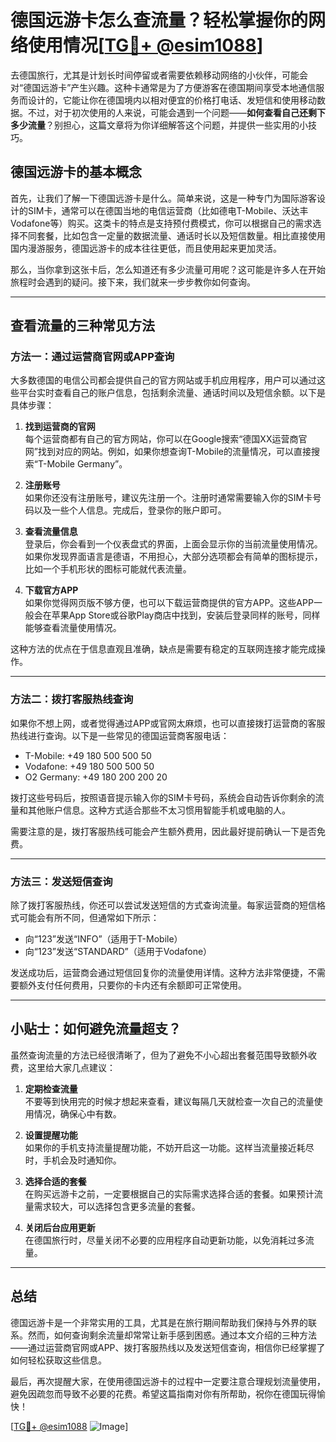 # 德国远游卡怎么查流量？轻松掌握你的网络使用情况[[TG💪+ @esim1088](https://t.me/s/esim1088)]

去德国旅行，尤其是计划长时间停留或者需要依赖移动网络的小伙伴，可能会对“德国远游卡”产生兴趣。这种卡通常是为了方便游客在德国期间享受本地通信服务而设计的，它能让你在德国境内以相对便宜的价格打电话、发短信和使用移动数据。不过，对于初次使用的人来说，可能会遇到一个问题——**如何查看自己还剩下多少流量**？别担心，这篇文章将为你详细解答这个问题，并提供一些实用的小技巧。

## 德国远游卡的基本概念

首先，让我们了解一下德国远游卡是什么。简单来说，这是一种专门为国际游客设计的SIM卡，通常可以在德国当地的电信运营商（比如德电T-Mobile、沃达丰Vodafone等）购买。这类卡的特点是支持预付费模式，你可以根据自己的需求选择不同套餐，比如包含一定量的数据流量、通话时长以及短信数量。相比直接使用国内漫游服务，德国远游卡的成本往往更低，而且使用起来更加灵活。

那么，当你拿到这张卡后，怎么知道还有多少流量可用呢？这可能是许多人在开始旅程时会遇到的疑问。接下来，我们就来一步步教你如何查询。

---

## 查看流量的三种常见方法

### 方法一：通过运营商官网或APP查询

大多数德国的电信公司都会提供自己的官方网站或手机应用程序，用户可以通过这些平台实时查看自己的账户信息，包括剩余流量、通话时间以及短信余额。以下是具体步骤：

1. **找到运营商的官网**  
   每个运营商都有自己的官方网站，你可以在Google搜索“德国XX运营商官网”找到对应的网站。例如，如果你想查询T-Mobile的流量情况，可以直接搜索“T-Mobile Germany”。

2. **注册账号**  
   如果你还没有注册账号，建议先注册一个。注册时通常需要输入你的SIM卡号码以及一些个人信息。完成后，登录你的账户即可。

3. **查看流量信息**  
   登录后，你会看到一个仪表盘式的界面，上面会显示你的当前流量使用情况。如果你发现界面语言是德语，不用担心，大部分选项都会有简单的图标提示，比如一个手机形状的图标可能就代表流量。

4. **下载官方APP**  
   如果你觉得网页版不够方便，也可以下载运营商提供的官方APP。这些APP一般会在苹果App Store或谷歌Play商店中找到，安装后登录同样的账号，同样能够查看流量使用情况。

这种方法的优点在于信息直观且准确，缺点是需要有稳定的互联网连接才能完成操作。

---

### 方法二：拨打客服热线查询

如果你不想上网，或者觉得通过APP或官网太麻烦，也可以直接拨打运营商的客服热线进行查询。以下是一些常见的德国运营商客服电话：

- T-Mobile: +49 180 500 500 50
- Vodafone: +49 180 500 500 50
- O2 Germany: +49 180 200 200 20

拨打这些号码后，按照语音提示输入你的SIM卡号码，系统会自动告诉你剩余的流量和其他账户信息。这种方式适合那些不太习惯用智能手机或电脑的人。

需要注意的是，拨打客服热线可能会产生额外费用，因此最好提前确认一下是否免费。

---

### 方法三：发送短信查询

除了拨打客服热线，你还可以尝试发送短信的方式查询流量。每家运营商的短信格式可能会有所不同，但通常如下所示：

- 向“123”发送“INFO”（适用于T-Mobile）
- 向“123”发送“STANDARD”（适用于Vodafone）

发送成功后，运营商会通过短信回复你的流量使用详情。这种方法非常便捷，不需要额外支付任何费用，只要你的卡内还有余额即可正常使用。

---

## 小贴士：如何避免流量超支？

虽然查询流量的方法已经很清晰了，但为了避免不小心超出套餐范围导致额外收费，这里给大家几点建议：

1. **定期检查流量**  
   不要等到快用完的时候才想起来查看，建议每隔几天就检查一次自己的流量使用情况，确保心中有数。

2. **设置提醒功能**  
   如果你的手机支持流量提醒功能，不妨开启这一功能。这样当流量接近耗尽时，手机会及时通知你。

3. **选择合适的套餐**  
   在购买远游卡之前，一定要根据自己的实际需求选择合适的套餐。如果预计流量需求较大，可以选择包含更多流量的套餐。

4. **关闭后台应用更新**  
   在德国旅行时，尽量关闭不必要的应用程序自动更新功能，以免消耗过多流量。

---

## 总结

德国远游卡是一个非常实用的工具，尤其是在旅行期间帮助我们保持与外界的联系。然而，如何查询剩余流量却常常让新手感到困惑。通过本文介绍的三种方法——通过运营商官网或APP、拨打客服热线以及发送短信查询，相信你已经掌握了如何轻松获取这些信息。

最后，再次提醒大家，在使用德国远游卡的过程中一定要注意合理规划流量使用，避免因疏忽而导致不必要的花费。希望这篇指南对你有所帮助，祝你在德国玩得愉快！

[[TG💪+ @esim1088](https://t.me/s/esim1088) ![Image](https://i.postimg.cc/4NQfJmqS/Snipaste-2025-05-13-00-14-12.png)]